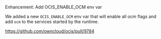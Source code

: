 Enhancement: Add OCIS_ENABLE_OCM env var

We added a new `OCIS_ENABLE_OCM` env var that will enable all ocm flags and add `ocm` to the services started by the runtime.

https://github.com/owncloud/ocis/pull/9784
